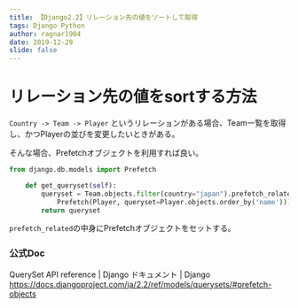 ```yaml
---
title: 【Django2.2】リレーション先の値をソートして取得
tags: Django Python
author: ragnar1904
date: 2019-12-29
slide: false
---
```


# リレーション先の値をsortする方法

`Country -> Team -> Player`
というリレーションがある場合、Team一覧を取得し、かつPlayerの並びを変更したいときがある。

そんな場合、Prefetchオブジェクトを利用すれば良い。

```python:views.py
from django.db.models import Prefetch

    def get_queryset(self):
        queryset = Team.objects.filter(country="japan").prefetch_related(
            Prefetch(Player, queryset=Player.objects.order_by('name')))
        return queryset
```

`prefetch_related`の中身にPrefetchオブジェクトをセットする。


### 公式Doc

QuerySet API reference | Django ドキュメント | Django
https://docs.djangoproject.com/ja/2.2/ref/models/querysets/#prefetch-objects
